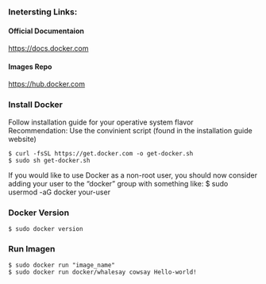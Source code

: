 ### Inetersting Links:
#### Official Documentaion
https://docs.docker.com

#### Images Repo
https://hub.docker.com

### Install Docker
Follow installation guide for your operative system flavor  
Recommendation: Use the convinient script (found in the installation guide website)

	$ curl -fsSL https://get.docker.com -o get-docker.sh
	$ sudo sh get-docker.sh
	
If you would like to use Docker as a non-root user, you should now consider adding your user to the “docker” group with something like:
	$ sudo usermod -aG docker your-user

### Docker Version
	$ sudo docker version

### Run Imagen
	$ sudo docker run "image_name"
	$ sudo docker run docker/whalesay cowsay Hello-world!
